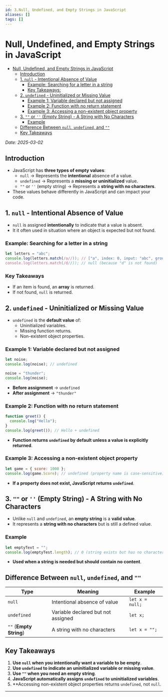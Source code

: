 ```yaml
---
id: 3.Null, Undefined, and Empty Strings in JavaScript
aliases: []
tags: []
---
```


# Null, Undefined, and Empty Strings in JavaScript

<!--toc:start-->

- [Null, Undefined, and Empty Strings in JavaScript](#null-undefined-and-empty-strings-in-javascript)
  - [Introduction](#introduction)
  - [1. `null` - Intentional Absence of Value](#1-null-intentional-absence-of-value)
    - [Example: Searching for a letter in a string](#example-searching-for-a-letter-in-a-string)
    - [Key Takeaways:](#key-takeaways)
  - [2. `undefined` - Uninitialized or Missing Value](#2-undefined-uninitialized-or-missing-value)
    - [Example 1: Variable declared but not assigned](#example-1-variable-declared-but-not-assigned)
    - [Example 2: Function with no return statement](#example-2-function-with-no-return-statement)
    - [Example 3: Accessing a non-existent object property](#example-3-accessing-a-non-existent-object-property)
  - [3. `""` or `''` (Empty String) - A String with No Characters](#3-or-empty-string-a-string-with-no-characters)
    - [Example](#example)
  - [Difference Between `null`, `undefined`, and `""`](#difference-between-null-undefined-and)
  - [Key Takeaways](#key-takeaways)
  <!--toc:end-->

_Date: 2025-03-02_

## Introduction

- JavaScript has **three types of empty values**:
  - `null` -> Represents the **intentional** absence of a value.
  - `undefined` -> Represents a **missing or uninitialized** value.
  - `""` or `''` (empty string) -> Represents a **string with no characters**.
- These values behave differently in JavaScript and can impact your code.

## 1. `null` - Intentional Absence of Value

- `null` is assigned **intentionally** to indicate that a value is absent.
- It it often used in situation where an object is expected but not found.

### Example: Searching for a letter in a string

```js
let letters = "abc";
console.log(letters.match(/a//)); // ["a", index: 0, input: "abc", groups: undefined]
console.log(letters.match(/d//)); // null (because "d" is not found)
```

### Key Takeaways

- If an item is found, an **array** is returned.
- If not found, `null` is returned.

## 2. `undefined` - Uninitialized or Missing Value

- `undefined` is the **default value** of:
  - Uninitialized variables.
  - Missing function returns.
  - Non-existent object properties.

### Example 1: Variable declared but not assigned

```js
let noise;
console.log(noise); // undefined

noise = "thunder";
console.log(noise);
```

- **Before assignment** -> `undefined`
- **After assignment** -> `"thunder"`

### Example 2: Function with no return statement

```js
function greet() {
  console.log("Hello");
}
console.log(greet()); // Hello + undefined
```

- **Function returns `undefined` by default unless a value is explicitly returned**.

### Example 3: Accessing a non-existent object property

```js
let game = { score: 1000 };
console.log(game.Score); // undefined (property name is case-sensitive)
```

- **If a property does not exist, JavaScript returns `undefined`**.

## 3. `""` or `''` (Empty String) - A String with No Characters

- Unlike `null` and `undefined`, an **empty string** is a **valid value**.
- It represents a **string with no characters** but is still a defined value.

### Example

```js
let emptyText = "";
console.log(emptyTest.length); // 0 (string exists but has no characters)
```

- **Used when a string is needed but should contain no content**.

## Difference Between `null`, `undefined`, and `""`

| **Type**                | **Meaning**                        | **Example**     |
| ----------------------- | ---------------------------------- | --------------- |
| `null`                  | Intentional absence of value       | `let x = null;` |
| `undefined`             | Variable declared but not assigned | `let x;`        |
| `""` (**Empty String**) | A string with no characters        | `let x = "";`   |

## Key Takeaways

1. **Use `null` when you intentionally want a variable to be empty**.
2. **Use `undefined` to indicate an uninitialized variable or missing value**.
3. **Use `""` when you need an empty string**.
4. **JavaScript automatically assigns `undefined` to uninitialized variables**.
5. \*\*Accessing non-existent object properties returns `undefined`, not `null`.

---
